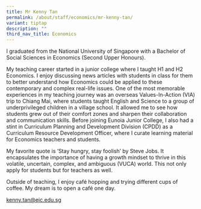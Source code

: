 ```yaml
---
title: Mr Kenny Tan
permalink: /about/staff/economics/mr-kenny-tan/
variant: tiptap
description: ""
third_nav_title: Economics
---
```

<p>I graduated from the National University of Singapore with a Bachelor of Social Sciences in Economics (Second Upper Honours).</p><p>My teaching career started in a junior college where I taught H1 and H2 Economics. I enjoy discussing news articles with students in class for them to better understand how Economics could be applied to these contemporary and complex real-life issues. One of the most memorable experiences in my teaching journey was an overseas Values-In-Action (VIA) trip to Chiang Mai, where students taught English and Science to a group of underprivileged children in a village school. It allowed me to see how students grew out of their comfort zones and sharpen their collaboration and communication skills. Before joining Eunoia Junior College, I also had a stint in Curriculum Planning and Development Division (CPDD) as a Curriculum Resource Development Officer, where I curate learning material for Economics teachers and students.&nbsp;</p><p>My favorite quote is ‘Stay hungry, stay foolish’ by Steve Jobs. It encapsulates the importance of having a growth mindset to thrive in this volatile, uncertain, complex, and ambiguous (VUCA) world. This not only apply for students but for teachers as well.</p><p>Outside of teaching, I enjoy café hopping and trying different cups of coffee. My dream is to open a café one day.</p><p><a href="mailto:kenny.tan@ejc.edu.sg" rel="noopener noreferrer nofollow" target="_blank">kenny.tan@ejc.edu.sg</a></p>
